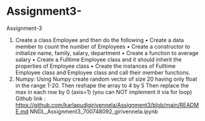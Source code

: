 # Assignment3-
Assignment-3
1. Create a class Employee and then do the following 
• Create a data member to count the number of Employees 
• Create a constructor to initialize name, family, salary, department
 • Create a function to average salary
 • Create a Fulltime Employee class and it should inherit the properties of Employee class 
• Create the instances of Fulltime Employee class and Employee class and call their member functions.
2. Numpy: 
Using Numpy create random vector of size 20 having only float in the range 1-20.
Then reshape the array to 4 by 5
Then replace the max in each row by 0 (axis=1) 
(you can NOT implement it via for loop)
Github link :
https://github.com/karlapudigirivennela/Assignment3/blob/main/README.md
NNDL_Assignment3_700748092_girivennela.ipynb
